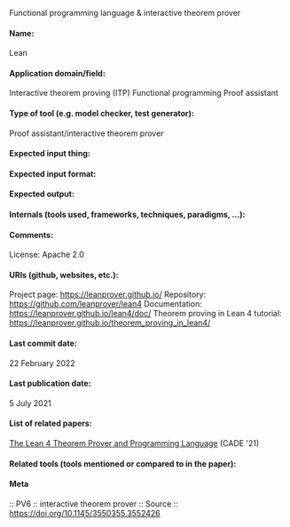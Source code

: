 Functional programming language & interactive theorem prover

#### Name:
Lean

#### Application domain/field:
Interactive theorem proving (ITP)
Functional programming
Proof assistant

#### Type of tool (e.g. model checker, test generator):
Proof assistant/interactive theorem prover

#### Expected input thing:

#### Expected input format:

#### Expected output:

#### Internals (tools used, frameworks, techniques, paradigms, ...):

#### Comments:
License: Apache 2.0

#### URIs (github, websites, etc.):
Project page: https://leanprover.github.io/
Repository: https://github.com/leanprover/lean4
Documentation: https://leanprover.github.io/lean4/doc/
Theorem proving in Lean 4 tutorial: https://leanprover.github.io/theorem_proving_in_lean4/

#### Last commit date:
22 February 2022

#### Last publication date:
5 July 2021

#### List of related papers:
[The Lean 4 Theorem Prover and Programming Language](https://doi.org/10.1007/978-3-030-79876-5_37) (CADE '21)

#### Related tools (tools mentioned or compared to in the paper):

#### Meta
:: PV6 :: interactive theorem prover
:: Source :: https://doi.org/10.1145/3550355.3552426
